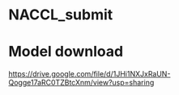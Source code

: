 # NACCL_submit


# Model download
https://drive.google.com/file/d/1JHi1NXJxRaUN-Qogge17aRC0TZBtcXnm/view?usp=sharing
